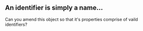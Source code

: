 ## An identifier is simply a name...

Can you amend this object so that it's properties comprise of vaild identifiers?

